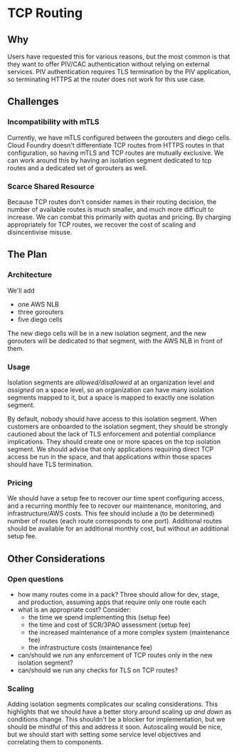 # TCP Routing

## Why

Users have requested this for various reasons, but the most common is that they
want to offer PIV/CAC authentication without relying on external services. PIV 
authentication requires TLS termination by the PIV application, so terminating
HTTPS at the router does not work for this use case.

## Challenges

### Incompatibility with mTLS

Currently, we have mTLS configured between the gorouters and diego cells. Cloud
Foundry doesn't differentiate TCP routes from HTTPS routes in that configuration,
so having mTLS and TCP routes are mutually exclusive. We can work around this by 
having an isolation segment dedicated to tcp routes and a dedicated set of gorouters
as well.

### Scarce Shared Resource

Because TCP routes don't consider names in their routing decision, the number of
available routes is much smaller, and much more difficult to increase. We can combat
this primarily with quotas and pricing. By charging appropriately for TCP routes, we
recover the cost of scaling and disincentivise misuse.

## The Plan

### Architecture

We'll add
- one AWS NLB 
- three gorouters
- five diego cells 

The new diego cells will be in a new isolation segment, and the new gorouters will 
be dedicated to that segment, with the AWS NLB in front of them.

### Usage

Isolation segments are _allowed/disallowed_ at an organization level and _assigned_ 
on a space level, so an organization can have many isolation segments mapped to it, 
but a space is mapped to exactly one isolation segment.

By default, nobody should have access to this isolation segment. When customers are
onboarded to the isolation segment, they should be strongly cautioned about the lack
of TLS enforcement and potential compliance implications. They should create one or
more spaces on the tcp isolation segment. We should advise that only applications
requiring direct TCP access be run in the space, and that applications within those 
spaces should have TLS termination. 

### Pricing

We should have a setup fee to recover our time spent configuring access, and a
recurring monthly fee to recover our maintenance, monitoring, and infrastructure/AWS
costs. This fee should include a (to be determined) number of routes (each route 
corresponds to one port). Additional routes should be available for an additional
monthly cost, but without an additional setup fee.


## Other Considerations

### Open questions

- how many routes come in a pack? Three should allow for dev, stage, and production, 
  assuming apps that require only one route each
- what is an appropriate cost? Consider:
  - the time we spend implementing this (setup fee)
  - the time and cost of SCR/3PAO assessment (setup fee)
  - the increased maintenance of a more complex system (maintenance fee)
  - the infrastructure costs (maintenance fee)
- can/should we run any enforcement of TCP routes only in the new isolation segment?
- can/should we run any checks for TLS on TCP routes?

### Scaling

Adding isolation segments complicates our scaling considerations. This highlights
that we should have a better story around scaling up _and down_ as conditions change.
This shouldn't be a blocker for implementation, but we should be mindful of this and 
address it soon. Autoscaling would be nice, but we should start with setting some 
service level objectives and correlating them to components.